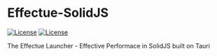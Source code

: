 # Effectue-SolidJS
[![License](https://img.shields.io/badge/License-Apache_2.0-green?&style=for-the-badge)](https://opensource.org/licenses/Apache-2.0)
[![License](https://img.shields.io/badge/version-alpha%200.0.1-blue?&style=for-the-badge)](https://opensource.org/licenses/Apache-2.0)

The Effectue Launcher - Effective Performace in SolidJS built on Tauri

